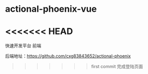 # actional-phoenix-vue

<<<<<<< HEAD
=======


快速开发平台 前端

后端地址：https://github.com/cxg83843652/actional-phoenix

>>>>>>> first commit 完成登陆页面
